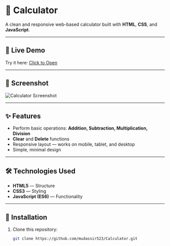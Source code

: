 
# 🧮 Calculator

A clean and responsive web-based calculator built with **HTML**, **CSS**, and **JavaScript**.

---

## 🔗 Live Demo
Try it here: [Click to Open](https://mudassir523.github.io/Calculator/)

---

## 📸 Screenshot
![Calculator Screenshot](screenshot.png)  

---

## ✨ Features
- Perform basic operations: **Addition, Subtraction, Multiplication, Division**
- **Clear** and **Delete** functions
- Responsive layout — works on mobile, tablet, and desktop
- Simple, minimal design

---

## 🛠️ Technologies Used
- **HTML5** — Structure  
- **CSS3** — Styling  
- **JavaScript (ES6)** — Functionality  

---

## 📂 Installation
1. Clone this repository:
   ```bash
   git clone https://github.com/mudassir523/Calculator.git
